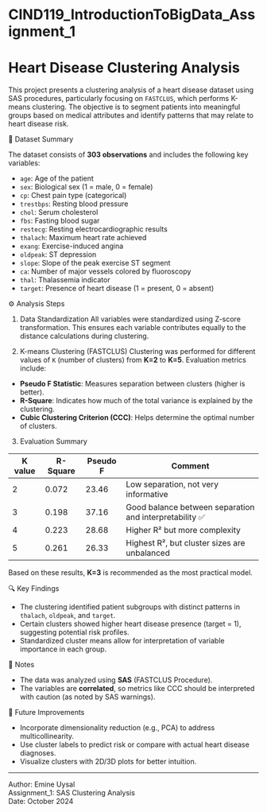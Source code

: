 # CIND119_IntroductionToBigData_Assignment_1
# Heart Disease Clustering Analysis

This project presents a clustering analysis of a heart disease dataset using SAS procedures, particularly focusing on `FASTCLUS`, which performs K-means clustering. The objective is to segment patients into meaningful groups based on medical attributes and identify patterns that may relate to heart disease risk.

📁 Dataset Summary

The dataset consists of **303 observations** and includes the following key variables:

- `age`: Age of the patient
- `sex`: Biological sex (1 = male, 0 = female)
- `cp`: Chest pain type (categorical)
- `trestbps`: Resting blood pressure
- `chol`: Serum cholesterol
- `fbs`: Fasting blood sugar
- `restecg`: Resting electrocardiographic results
- `thalach`: Maximum heart rate achieved
- `exang`: Exercise-induced angina
- `oldpeak`: ST depression
- `slope`: Slope of the peak exercise ST segment
- `ca`: Number of major vessels colored by fluoroscopy
- `thal`: Thalassemia indicator
- `target`: Presence of heart disease (1 = present, 0 = absent)

⚙️ Analysis Steps

1. Data Standardization
All variables were standardized using Z-score transformation. This ensures each variable contributes equally to the distance calculations during clustering.

2. K-means Clustering (FASTCLUS)
Clustering was performed for different values of `K` (number of clusters) from **K=2** to **K=5**. Evaluation metrics include:

- **Pseudo F Statistic**: Measures separation between clusters (higher is better).
- **R-Square**: Indicates how much of the total variance is explained by the clustering.
- **Cubic Clustering Criterion (CCC)**: Helps determine the optimal number of clusters.

3. Evaluation Summary

| K value | R-Square | Pseudo F | Comment |
|---------|----------|----------|---------|
| 2       | 0.072    | 23.46    | Low separation, not very informative |
| 3       | 0.198    | 37.16    | Good balance between separation and interpretability ✅ |
| 4       | 0.223    | 28.68    | Higher R² but more complexity |
| 5       | 0.261    | 26.33    | Highest R², but cluster sizes are unbalanced |

Based on these results, **K=3** is recommended as the most practical model.

🔍 Key Findings

- The clustering identified patient subgroups with distinct patterns in `thalach`, `oldpeak`, and `target`.
- Certain clusters showed higher heart disease presence (target = 1), suggesting potential risk profiles.
- Standardized cluster means allow for interpretation of variable importance in each group.

📌 Notes

- The data was analyzed using **SAS** (FASTCLUS Procedure).
- The variables are **correlated**, so metrics like CCC should be interpreted with caution (as noted by SAS warnings).

🧠 Future Improvements

- Incorporate dimensionality reduction (e.g., PCA) to address multicollinearity.
- Use cluster labels to predict risk or compare with actual heart disease diagnoses.
- Visualize clusters with 2D/3D plots for better intuition.

---

Author: Emine Uysal   
Assignment_1: SAS Clustering Analysis  
Date: October 2024
